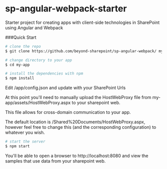 # sp-angular-webpack-starter

Starter project for creating apps with client-side technologies in SharePoint using Angular and Webpack

###Quick Start

``` bash
# clone the repo
$ git clone https://github.com/beyond-sharepoint/sp-angular-webpack/ my-app

# change directory to your app
$ cd my-app

# install the dependencies with npm
$ npm install
```

Edit /app/config.json and update with your SharePoint Urls

At this point you'll need to manually upload the HostWebProxy file from my-app/assets/HostWebProxy.aspx to your sharepoint web.

This file allows for cross-domain communication to your app.

The default location is /Shared%20Documents/HostWebProxy.aspx, however
feel free to change this (and the corresponding configuration) to whatever you wish.

``` bash
# start the server
$ npm start

```

You'll be able to open a browser to http://localhost:8080 and view the samples that use data from your sharepoint web.